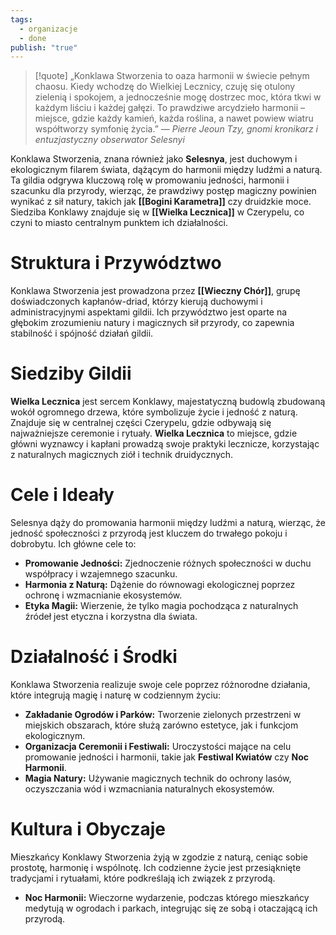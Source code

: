```yaml
---
tags:
  - organizacje
  - done
publish: "true"
---
```

> [!quote] „Konklawa Stworzenia to oaza harmonii w świecie pełnym chaosu. Kiedy wchodzę do Wielkiej Lecznicy, czuję się otulony zielenią i spokojem, a jednocześnie mogę dostrzec moc, która tkwi w każdym liściu i każdej gałęzi. To prawdziwe arcydzieło harmonii – miejsce, gdzie każdy kamień, każda roślina, a nawet powiew wiatru współtworzy symfonię życia.”
>  — _Pierre Jeoun Tzy, gnomi kronikarz i entuzjastyczny obserwator Selesnyi_

Konklawa Stworzenia, znana również jako **Selesnya**, jest duchowym i ekologicznym filarem świata, dążącym do harmonii między ludźmi a naturą. Ta gildia odgrywa kluczową rolę w promowaniu jedności, harmonii i szacunku dla przyrody, wierząc, że prawdziwy postęp magiczny powinien wynikać z sił natury, takich jak **[[Bogini Karametra]]** czy druidzkie moce. Siedziba Konklawy znajduje się w **[[Wielka Lecznica]]** w Czerypelu, co czyni to miasto centralnym punktem ich działalności.
# **Struktura i Przywództwo**
Konklawa Stworzenia jest prowadzona przez **[[Wieczny Chór]]**, grupę doświadczonych kapłanów-driad, którzy kierują duchowymi i administracyjnymi aspektami gildii. Ich przywództwo jest oparte na głębokim zrozumieniu natury i magicznych sił przyrody, co zapewnia stabilność i spójność działań gildii.
# **Siedziby Gildii**
**Wielka Lecznica** jest sercem Konklawy, majestatyczną budowlą zbudowaną wokół ogromnego drzewa, które symbolizuje życie i jedność z naturą. Znajduje się w centralnej części Czerypelu, gdzie odbywają się najważniejsze ceremonie i rytuały. **Wielka Lecznica** to miejsce, gdzie główni wyznawcy i kapłani prowadzą swoje praktyki lecznicze, korzystając z naturalnych magicznych ziół i technik druidycznych.
# **Cele i Ideały**
Selesnya dąży do promowania harmonii między ludźmi a naturą, wierząc, że jedność społeczności z przyrodą jest kluczem do trwałego pokoju i dobrobytu. Ich główne cele to:
- **Promowanie Jedności:** Zjednoczenie różnych społeczności w duchu współpracy i wzajemnego szacunku.
- **Harmonia z Naturą:** Dążenie do równowagi ekologicznej poprzez ochronę i wzmacnianie ekosystemów.
- **Etyka Magii:** Wierzenie, że tylko magia pochodząca z naturalnych źródeł jest etyczna i korzystna dla świata.
# **Działalność i Środki**
Konklawa Stworzenia realizuje swoje cele poprzez różnorodne działania, które integrują magię i naturę w codziennym życiu:
- **Zakładanie Ogrodów i Parków:** Tworzenie zielonych przestrzeni w miejskich obszarach, które służą zarówno estetyce, jak i funkcjom ekologicznym.
- **Organizacja Ceremonii i Festiwali:** Uroczystości mające na celu promowanie jedności i harmonii, takie jak **Festiwal Kwiatów** czy **Noc Harmonii**.
- **Magia Natury:** Używanie magicznych technik do ochrony lasów, oczyszczania wód i wzmacniania naturalnych ekosystemów.
# **Kultura i Obyczaje**
Mieszkańcy Konklawy Stworzenia żyją w zgodzie z naturą, ceniąc sobie prostotę, harmonię i wspólnotę. Ich codzienne życie jest przesiąknięte tradycjami i rytuałami, które podkreślają ich związek z przyrodą.
- **Noc Harmonii:** Wieczorne wydarzenie, podczas którego mieszkańcy medytują w ogrodach i parkach, integrując się ze sobą i otaczającą ich przyrodą.